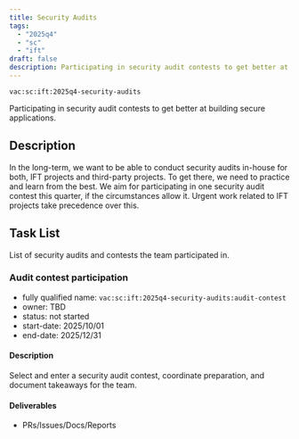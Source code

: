 ```yaml
---
title: Security Audits
tags:
  - "2025q4"
  - "sc"
  - "ift"
draft: false
description: Participating in security audit contests to get better at building secure applications.
---
```


`vac:sc:ift:2025q4-security-audits`

Participating in security audit contests to get better at building secure applications.

## Description

In the long-term,
we want to be able to conduct security audits in-house for both,
IFT projects and third-party projects.
To get there,
we need to practice and learn from the best.
We aim for participating in one security audit contest this quarter,
if the circumstances allow it.
Urgent work related to IFT projects take precedence over this.

## Task List

List of security audits and contests the team participated in.

### Audit contest participation

* fully qualified name: `vac:sc:ift:2025q4-security-audits:audit-contest`
* owner: TBD
* status: not started
* start-date: 2025/10/01
* end-date: 2025/12/31

#### Description
Select and enter a security audit contest, coordinate preparation, and document takeaways for the team.

#### Deliverables
- PRs/Issues/Docs/Reports
